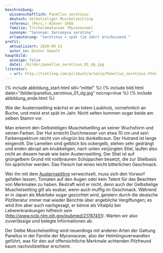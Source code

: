 ```yaml
---
beschreibung:
  wissenschaftlich: Panellus serotinus
  deutsch: Gelbstieliger Muschelseitling
  referenz: (Pers.) Kühner 1950
  familie: Tricholomataceae (Mycenaceae)
  synonym: "Synonym: Sarcomyxa serotina"
  erlaeuterung: "serotinus = spät (im Jahr) erscheinend "
profil:
  aktualisiert: 2020-09-21
  autor_in: Dieter Gewalt
hauptbild:
  anzeige: false
  datei: /bilder/panellus_serotinus_01_dg.jpg
literatur:
  - url: http://tintling.com/pilzbuch/arten/p/Panellus_serotinus.html
---
```

{% include abbildung_start.html stil="mittel" %}
{% include bild.html datei="/bilder/panellus_serotinus_01_dg.jpg" nocrop=true %}
{% include abbildung_ende.html %}

Wie der Austernseitling wächst er an totem Laubholz, vornehmlich an Buche, und meist erst spät im Jahr. Nicht selten kommen sogar beide am selben Stamm vor.

Man erkennt den Gelbstieligen Muschelseitling an seiner Wuchsform und seinen Farben. Der Hut erreicht Durchmesser von etwa 10 cm und sein Farbenspektrum reicht von olivgrün bis dunkelbraun. Der Hutrand ist lange eingerollt.  Die Lamellen sind gelblich bis ockergelb, stehen sehr gedrängt und enden abrupt am knubbeligen, nach unten verjüngten Stiel, laufen also nicht an diesem herab wie beim Austernseitling. Der Stiel ist auf grüngelbem Grund mit rostbraunen Schüppchen besetzt, die zur Stielbasis hin spärlicher werden. Das Fleisch hat einen leicht bitterlichen Geschmack. 

Wer ihn mit dem [Austernseitling](/pilze/pleurotus-ostreatus-austernseitling) verwechselt, muss sich den Vorwurf gefallen lassen, Tomaten auf den Augen oder kein Talent für das Beachten von Merkmalen zu haben. Bestraft wird er nicht, denn auch der Gelbstielige Muschelseitling gilt als essbar, wenn auch muffig im Geschmack. Während er in Japan als *Mukitake* sogar gezüchtet wird, geistern durch die deutsche Pilzliteratur immer mal wieder Berichte über angebliche Vergiftungen; es wird ihm aber auch nachgesagt, er könne als Vitalpilz bei Lebererkrankungen hilfreich sein (<http://www.ncbi.nlm.nih.gov/pubmed/21787451>). Warten wir also zuverlässige und belegte Informationen ab.

Der Gelbe Muschelseitling wird neuerdings mit anderen Arten der Gattung Panellus in der Familie der *Mycenaceae*, also der Helmlingsverwandten geführt, was für den auf offensichtliche Merkmale achtenden Pilzfreund kaum nachvollziehbar erscheint.